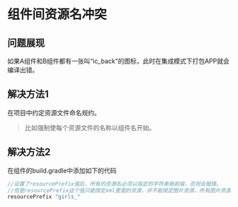 # 组件间资源名冲突

## 问题展现

如果A组件和B组件都有一张叫“ic_back”的图标，此时在集成模式下打包APP就会编译出错。

## 解决方法1
在项目中约定资源文件命名规约。
> 比如强制使每个资源文件的名称以组件名开始。

## 解决方法2
在组件的build.gradle中添加如下的代码
``` java
//设置了resourcePrefix值后，所有的资源名必须以指定的字符串做前缀，否则会报错。
//但是resourcePrefix这个值只能限定xml里面的资源，并不能限定图片资源，所有图片资源仍然需要手动去修改资源名。
resourcePrefix "girls_"
```


